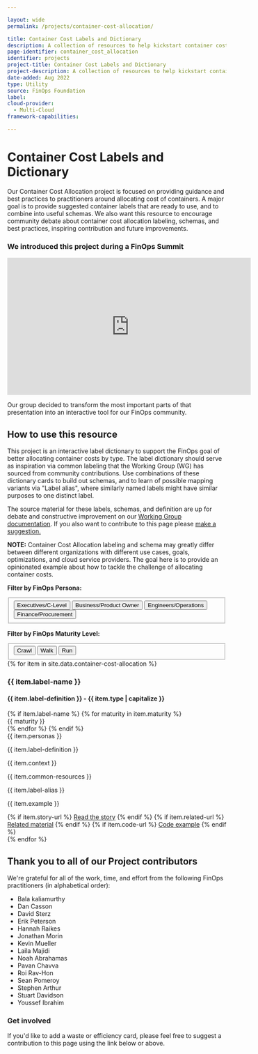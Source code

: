 ```yaml
---

layout: wide
permalink: /projects/container-cost-allocation/

title: Container Cost Labels and Dictionary
description: A collection of resources to help kickstart container cost allocation labeling, suggesting schemas to suit various personas and FinOps maturity levels.
page-identifier: container_cost_allocation
identifier: projects
project-title: Container Cost Labels and Dictionary
project-description: A collection of resources to help kickstart container cost allocation labeling, suggesting schemas to suit various personas and FinOps maturity levels.
date-added: Aug 2022
type: Utility
source: FinOps Foundation
label: 
cloud-provider: 
  - Multi-Cloud
framework-capabilities:

---
```


# Container Cost Labels and Dictionary

Our Container Cost Allocation project is focused on providing guidance and best practices to practitioners around allocating cost of containers. 
A major goal is to provide suggested container labels that are ready to use, and to combine into useful schemas. We also want this resource to encourage  community debate about container cost allocation labeling, schemas, and best practices, inspiring contribution and future improvements.

### We introduced this project during a FinOps Summit

<iframe width="560" height="315" src="https://www.youtube.com/embed/IwVBmcaiY0M" title="YouTube video player" frameborder="0" allow="accelerometer;  clipboard-write; encrypted-media; gyroscope; picture-in-picture" allowfullscreen></iframe>

Our group decided to transform the most important parts of that presentation into an interactive tool for our FinOps community.

## How to use this resource

This project is an interactive label dictionary to support the FinOps goal of better allocating container costs by type. The label dictionary should serve as inspiration via common labeling that the Working Group (WG) has sourced from community contributions. Use combinations of these dictionary cards to build out schemas, and to learn of possible mapping variants via "Label alias", where similarly named labels might have similar purposes to one distinct label.

The source material for these labels, schemas, and definition are up for debate and constructive improvement on our [Working Group documentation](https://github.com/finopsfoundation/sig-containers/blob/main/wg-container-cost-allocation/label-dictionary/README.md). If you also want to contribute to this page please <a href="javascript:void(0);" onclick="modalToggle('modal-contribute')">make a suggestion.</a></p>

**NOTE:** Container Cost Allocation labeling and schema may greatly differ between different organizations with different use cases, goals, optimizations, and cloud service providers. The goal here is to provide an opinionated example about how to tackle the challenge of allocating container costs.

<b>Filter by FinOps Persona:</b>
<fieldset data-filter-group class="mb-4">
  <button type="button" class="badge-dgrey" data-toggle=".executive">Executives/C-Level</button>
  <button type="button" class="badge-dgrey" data-toggle=".business">Business/Product Owner</button>
  <button type="button" class="badge-dgrey" data-toggle=".eng-ops">Engineers/Operations</button>
  <button type="button" class="badge-dgrey" data-toggle=".fin-proc">Finance/Procurement</button>
</fieldset>

<b>Filter by FinOps Maturity Level:</b>
<fieldset data-filter-group>
  <button type="button" class="badge-dgrey" data-toggle=".crawl">Crawl</button>
  <button type="button" class="badge-dgrey" data-toggle=".walk">Walk</button>
  <button type="button" class="badge-dgrey" data-toggle=".run">Run</button>
</fieldset>

<div class="flex flex-col md:flex-row flex-wrap items-stretch mt-4 js-waste" id="js-waste">
{% for item in site.data.container-cost-allocation %}
  <div class="md:w-1/2 p-3 flex items-stretch mix {% if item.label-name %}{% for label in item.label-name %}{{ label | downcase }} {% endfor %}{% endif %} {% if item.maturity == 'crawl' %}crawl {% elsif item.maturity == 'walk' %} walk {% elsif item.savings-potential == 'run' %} run {% endif %}">
    <div class="w-full bg-gray-100 rounded-lg px-6 py-8 border-solid border-gray-100 border hover:border-green-500 transition-colors duration-200 shadow-sm cursor-pointer">
      <h3 class="text-xl font-bold text-gray-700 mb-2 mt-0 leading-6">{{ item.label-name }}</h3>
      <h4 class="my-4 mt-0 text-base font-normal text-gray-700 tracking-tight">{{ item.label-definition }} - {{ item.type | capitalize }}</h4>
      <div class="my-2">
        {% if item.label-name %} 
          {% for maturity in item.maturity %}
            <div class="text-sm font-semibold text-gray-700 tracking-wider uppercase inline-block pr-4 py-px">{{ maturity }}</div>
          {% endfor %}
        {% endif %}
        <div class="text-sm font-semibold text-gray-700 tracking-wider uppercase inline-block px-2 py-px">{{ item.personas }}</div>
      </div>
      <p>{{ item.label-definition }}</p>
      <p>{{ item.context }}</p>
      <p>{{ item.common-resources }}</p>
      <p>{{ item.label-alias }}</p>
      <p>{{ item.example }}</p>
      {% if item.story-url %}
        <a class="py-1 px-2 shadow-sm text-sm rounded-md text-white bg-green-500 hover:bg-green-600 transition-colors duration-200 mb-1 inline-block" href="{{ item.story-url }}">Read the story</a>
      {% endif %}
      {% if item.related-url %}
        <a class="py-1 px-2 shadow-sm text-sm rounded-md text-white bg-green-500 hover:bg-green-600 transition-colors duration-200 mb-1 inline-block" href="{{ item.related-url }}">Related material</a>
      {% endif %}
      {% if item.code-url %}
        <a class="py-1 px-2 shadow-sm text-sm rounded-md text-white bg-green-500 hover:bg-green-600 transition-colors duration-200 mb-1 inline-block" href="{{ item.code-url }}">Code example</a>
      {% endif %}
    </div>
  </div>
{% endfor %}
</div>


<h2>Thank you to all of our Project contributors</h2>
<p>We're grateful for all of the work, time, and effort from the following FinOps practitioners (in alphabetical order):</p>
<ul>
<li>Bala kaliamurthy</li>
<li>Dan Casson</li>
<li>David Sterz</li>
<li>Erik Peterson</li>
<li>Hannah Raikes</li>
<li>Jonathan Morin</li>
<li>Kevin Mueller</li>
<li>Laila Majidi</li>
<li>Noah Abrahamas</li>
<li>Pavan Chavva</li>
<li>Roi Rav-Hon</li>
<li>Sean Pomeroy</li>
<li>Stephen Arthur</li>
<li>Stuart Davidson</li>
<li>Youssef Ibrahim</li>
</ul>

<h3>Get involved</h3>

<p>If you'd like to add a waste or efficiency card, please feel free to suggest a contribution to this page using the link below or above.</p>